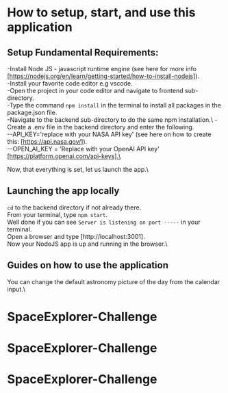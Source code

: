 # How to setup, start, and use this application

## Setup Fundamental Requirements:
-Install Node JS - javascript runtime engine (see here for more info [https://nodejs.org/en/learn/getting-started/how-to-install-nodejs]). \
-Install your favorite code editor e.g vscode. \
-Open the project in your code editor and navigate to frontend sub-directory. \
-Type the command `npm install` in the terminal to install all packages in the package.json file. \
-Navigate to the backend sub-directory to do the same npm installation.\ 
-Create a .env file in the backend directory and enter the following.\
    --API_KEY='replace with your NASA API key' (see here on how to create this: [https://api.nasa.gov/]).\
   --OPEN_AI_KEY = 'Replace with your OpenAI API key' [https://platform.openai.com/api-keys].\

Now, that everything is set, let us launch the app.\



## Launching the app locally
`cd` to the backend directory if not already there.\
From your terminal, type `npm start`.\
Well done if you can see `Server is listening on port -----` in your terminal.\
Open a browser and type [http://localhost:3001].\
Now your NodeJS app is up and running in the browser.\


## Guides on how to use the application
You can change the default astronomy picture of the day from the calendar input.\








# SpaceExplorer-Challenge
# SpaceExplorer-Challenge
# SpaceExplorer-Challenge
